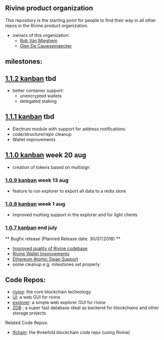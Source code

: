 ## Rivine product organization

This repository is the starting point for people to find their way in all other repos in the Rivine product organization.

- owners of this organization:
  - [Rob Van Mieghem](http://github.com/robvanmieghem)
  - [Glen De Cauwsemaecker](http://github.com/glendc)

## milestones:

## [1.1.2 kanban](https://waffle.io/rivine/home?milestone=1.1.2) tbd

- better container support:
  - unencrypted wallets
  - delegated staking

## [1.1.1 kanban](https://waffle.io/rivine/home?milestone=1.1.1) tbd

- Electrum module with support for address notifications
- code/structure/repo cleanup
- Wallet improvements

## [1.1.0 kanban](https://waffle.io/rivine/home?milestone=1.1.0) week 20 aug

- creation of tokens based on multisign 

### [1.0.9 kanban](https://waffle.io/rivine/home?milestone=1.0.9) week 13 aug

- feature to run explorer to export all data to a redis store

### [1.0.8 kanban](https://waffle.io/rivine/home?milestone=1.0.8) week 1 aug

- Improved multisig support in the explorer and for light clients


### [1.0.7 kanban](https://waffle.io/rivine/home?milestone=1.0.7%20wallet%20improvements) end july

** Bugfix release (Planned Release date: 30/07/2018) **

- [Improved quality of Rivine codebase](https://docs.greenitglobe.com/gig/org_development/issues/76)
- [Rivine Wallet Improvements](https://docs.greenitglobe.com/gig/org_development/issues/74)
- [Ethereum Atomic Swap Support](https://docs.greenitglobe.com/gig/org_development/issues/75)
- some cleanup e.g. milestones set properly

## Code Repos:

- [rivine](https://github.com/rivine/rivine): the core blockchain technology
- [UI](https://github.com/rivine/rivine-UI): a web GUI for rivine
- [explorer](https://github.com/rivine/explorer): a simple web explorer GUI for rivine
- [ZDB](https://github.com/rivine/0-db) : a super fast database ideal as backend for blockchains and other storage projects


Related Code Repos:
- [tfchain](https://github.com/threefoldfoundation/tfchain): the threefold blockchain code repo (using Rivine)
